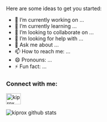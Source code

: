 
Here are some ideas to get you started:

- 🔭 I’m currently working on ...
- 🌱 I’m currently learning ...
- 👯 I’m looking to collaborate on ...
- 🤔 I’m looking for help with ...
- 💬 Ask me about ...
- 📫 How to reach me: ...
- 😄 Pronouns: ...
- ⚡ Fun fact: ...

<h3 align="left">Connect with me:</h3>
<p align="left">
<a href="https://t.me/kiprox" target="_blank"><img align="center" src="https://cdn.jsdelivr.net/npm/evil-icons@1.10.1/assets/icons/ei-sc-telegram.svg" alt="kiprox" height="30" width="40" /></a>
</p>

![kiprox github stats](https://github-readme-stats-xi-nine.vercel.app/api?username=kiprox&show_icons=true&theme=default&count_private=true)
